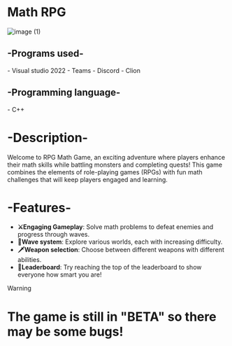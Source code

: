 # Math RPG

![image (1)](https://github.com/user-attachments/assets/84255752-007a-4335-a650-64601b110fe1)
<h2>-Programs used- </h2>
 - Visual studio 2022 
 - Teams 
 - Discord 
 - Clion 

<h2>-Programming language- </h2>
 - C++
<h1>-Description-</h1>

Welcome to RPG Math Game, an exciting adventure where players enhance their math skills while battling monsters and completing quests! This game combines the elements of role-playing games (RPGs) with fun math challenges that will keep players engaged and learning. </h3>



<h1>-Features-</h1>

- **⚔Engaging Gameplay**: Solve math problems to defeat enemies and progress through waves. 
- **🌊Wave system**: Explore various worlds, each with increasing difficulty.
- **🗡Weapon selection**: Choose between different weapons with different abilities.
- **👑Leaderboard**: Try reaching the top of the leaderboard to show everyone how smart you are!


> [!WARNING]
> # The game is still in "BETA" so there may be some bugs!
